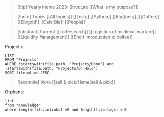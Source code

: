 > [!tip] Yearly theme 2023: Structure
[[What is my purpose?]]

> [!note]  Topics
[[All topics]]
[[Tech]] [[Python]] [[BigQuery]]
[[Coffee]] [[Elbgold]] [[Cafe Bla]]
[[People]]

> [!abstract] Current
[[To Research]] 
[[Logistics of medieval warfare]]
[[Liquidity Management]]
[[Short introduction to coffee]]

Projects:
```dataview
LIST
FROM "Projects"
WHERE !startswith(file.path, "Projects/Done") and !startswith(file.path, "Projects/On Hold")
SORT file.mtime DESC
```

> [!example] Work
> [[sell & pick/Home|sell & pick]]


Orphans:
```dataview
list
from "Knowledge"
where length(file.inlinks) =0 and length(file.tags) = 0
```
